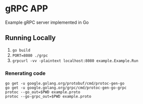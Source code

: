 # gRPC APP

Example gRPC server implemented in Go

## Running Locally
1. `go build`
2. `PORT=8080 ./grpc`
3. `grpcurl -vv -plaintext localhost:8080 example.Example.Run`

### Renerating code

```shell
go get -u google.golang.org/protobuf/cmd/protoc-gen-go
go get -u google.golang.org/grpc/cmd/protoc-gen-go-grpc
protoc --go_out=$PWD example.proto
protoc --go-grpc_out=$PWD example.proto
```
